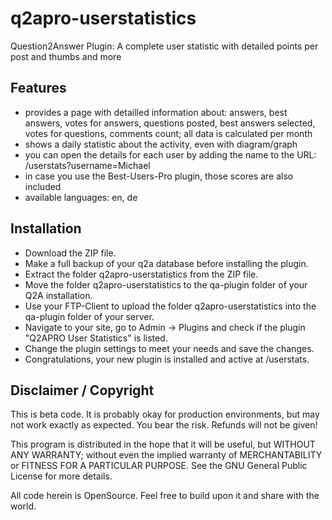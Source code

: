 # q2apro-userstatistics
Question2Answer Plugin: A complete user statistic with detailed points per post and thumbs and more

## Features

- provides a page with detailled information about: answers, best answers, votes for answers, questions posted, best answers selected, votes for questions, comments count; all data is calculated per month
- shows a daily statistic about the activity, even with diagram/graph
- you can open the details for each user by adding the name to the URL: /userstats?username=Michael
- in case you use the Best-Users-Pro plugin, those scores are also included
- available languages: en, de

## Installation

- Download the ZIP file.
- Make a full backup of your q2a database before installing the plugin.
- Extract the folder q2apro-userstatistics from the ZIP file.
- Move the folder q2apro-userstatistics to the qa-plugin folder of your Q2A installation.
- Use your FTP-Client to upload the folder q2apro-userstatistics into the qa-plugin folder of your server.
- Navigate to your site, go to Admin -> Plugins and check if the plugin "Q2APRO User Statistics" is listed.
- Change the plugin settings to meet your needs and save the changes.
- Congratulations, your new plugin is installed and active at /userstats.

## Disclaimer / Copyright ##

This is beta code. It is probably okay for production environments, but may not work exactly as expected. 
You bear the risk. Refunds will not be given!

This program is distributed in the hope that it will be useful, but WITHOUT ANY WARRANTY; 
without even the implied warranty of MERCHANTABILITY or FITNESS FOR A PARTICULAR PURPOSE. 
See the GNU General Public License for more details.

All code herein is OpenSource. Feel free to build upon it and share with the world.
